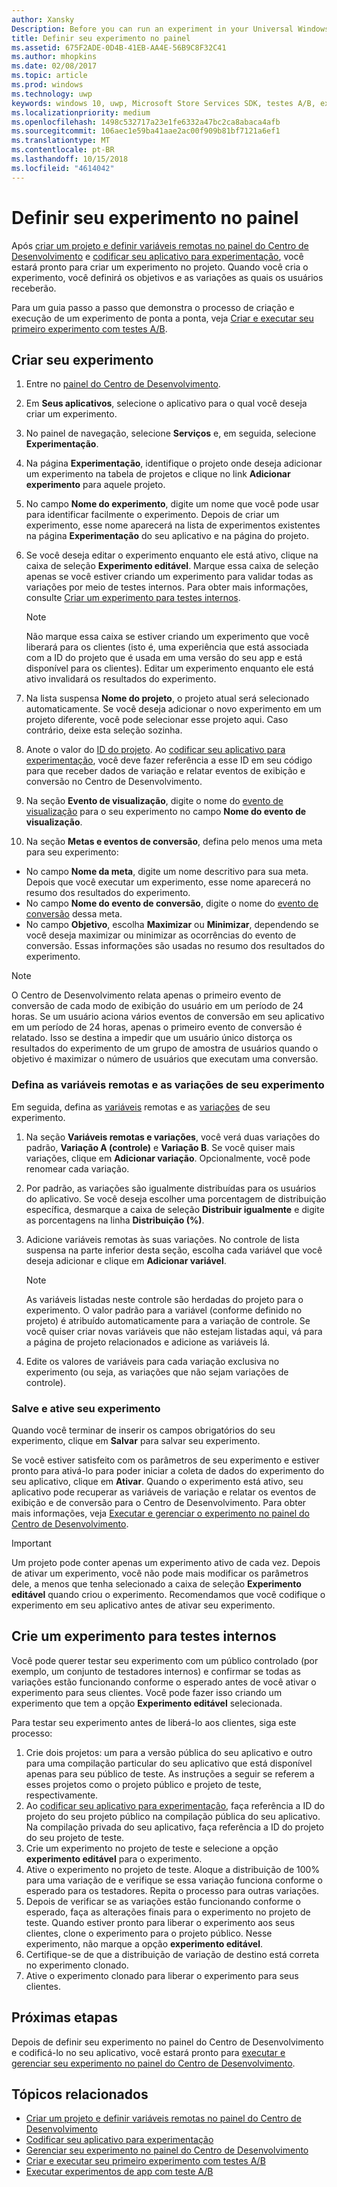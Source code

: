 ```yaml
---
author: Xansky
Description: Before you can run an experiment in your Universal Windows Platform (UWP) app with A/B testing, you must define your experiment in the Dev Center dashboard.
title: Definir seu experimento no painel
ms.assetid: 675F2ADE-0D4B-41EB-AA4E-56B9C8F32C41
ms.author: mhopkins
ms.date: 02/08/2017
ms.topic: article
ms.prod: windows
ms.technology: uwp
keywords: windows 10, uwp, Microsoft Store Services SDK, testes A/B, experimentos
ms.localizationpriority: medium
ms.openlocfilehash: 1498c532717a23e1fe6332a47bc2ca8abaca4afb
ms.sourcegitcommit: 106aec1e59ba41aae2ac00f909b81bf7121a6ef1
ms.translationtype: MT
ms.contentlocale: pt-BR
ms.lasthandoff: 10/15/2018
ms.locfileid: "4614042"
---
```

# <a name="define-your-experiment-in-the-dashboard"></a>Definir seu experimento no painel

Após [criar um projeto e definir variáveis remotas no painel do Centro de Desenvolvimento](create-a-project-and-define-remote-variables-in-the-dev-center-dashboard.md) e [codificar seu aplicativo para experimentação](code-your-experiment-in-your-app.md), você estará pronto para criar um experimento no projeto. Quando você cria o experimento, você definirá os objetivos e as variações as quais os usuários receberão.

Para um guia passo a passo que demonstra o processo de criação e execução de um experimento de ponta a ponta, veja [Criar e executar seu primeiro experimento com testes A/B](create-and-run-your-first-experiment-with-a-b-testing.md).

<span id="get-an-api-key" />
<span id="create-an-experiment" />

## <a name="create-your-experiment"></a>Criar seu experimento

1. Entre no [painel do Centro de Desenvolvimento](https://dev.windows.com/overview).
2. Em **Seus aplicativos**, selecione o aplicativo para o qual você deseja criar um experimento.
3. No painel de navegação, selecione **Serviços** e, em seguida, selecione **Experimentação**.
4. Na página **Experimentação**, identifique o projeto onde deseja adicionar um experimento na tabela de projetos e clique no link **Adicionar experimento** para aquele projeto.
5. No campo **Nome do experimento**, digite um nome que você pode usar para identificar facilmente o experimento. Depois de criar um experimento, esse nome aparecerá na lista de experimentos existentes na página **Experimentação** do seu aplicativo e na página do projeto.
6. Se você deseja editar o experimento enquanto ele está ativo, clique na caixa de seleção **Experimento editável**. Marque essa caixa de seleção apenas se você estiver criando um experimento para validar todas as variações por meio de testes internos. Para obter mais informações, consulte [Criar um experimento para testes internos](define-your-experiment-in-the-dev-center-dashboard.md#test_experiments).
    > [!NOTE]
    > Não marque essa caixa se estiver criando um experimento que você liberará para os clientes (isto é, uma experiência que está associada com a ID do projeto que é usada em uma versão do seu app e está disponível para os clientes). Editar um experimento enquanto ele está ativo invalidará os resultados do experimento.

7. Na lista suspensa **Nome do projeto**, o projeto atual será selecionado automaticamente. Se você deseja adicionar o novo experimento em um projeto diferente, você pode selecionar esse projeto aqui. Caso contrário, deixe esta seleção sozinha.
8.   Anote o valor do [ID do projeto](run-app-experiments-with-a-b-testing.md#terms). Ao [codificar seu aplicativo para experimentação](code-your-experiment-in-your-app.md), você deve fazer referência a esse ID em seu código para que receber dados de variação e relatar eventos de exibição e conversão no Centro de Desenvolvimento.
9. Na seção **Evento de visualização**, digite o nome do [evento de visualização](run-app-experiments-with-a-b-testing.md#terms) para o seu experimento no campo **Nome do evento de visualização**.
10. Na seção **Metas e eventos de conversão**, defina pelo menos uma meta para seu experimento:
  * No campo **Nome da meta**, digite um nome descritivo para sua meta. Depois que você executar um experimento, esse nome aparecerá no resumo dos resultados do experimento.
  * No campo **Nome do evento de conversão**, digite o nome do [evento de conversão](run-app-experiments-with-a-b-testing.md#terms) dessa meta.
  * No campo **Objetivo**, escolha **Maximizar** ou **Minimizar**, dependendo se você deseja maximizar ou minimizar as ocorrências do evento de conversão. Essas informações são usadas no resumo dos resultados do experimento.

> [!NOTE]
> O Centro de Desenvolvimento relata apenas o primeiro evento de conversão de cada modo de exibição do usuário em um período de 24 horas. Se um usuário aciona vários eventos de conversão em seu aplicativo em um período de 24 horas, apenas o primeiro evento de conversão é relatado. Isso se destina a impedir que um usuário único distorça os resultados do experimento de um grupo de amostra de usuários quando o objetivo é maximizar o número de usuários que executam uma conversão.

<span id="define-the-variations-and-settings-for-the-experiment" />

### <a name="define-the-remote-variables-and-variations-for-your-experiment"></a>Defina as variáveis remotas e as variações de seu experimento

Em seguida, defina as [variáveis](run-app-experiments-with-a-b-testing.md#terms) remotas e as [variações](run-app-experiments-with-a-b-testing.md#terms) de seu experimento.

1. Na seção **Variáveis remotas e variações**, você verá duas variações do padrão, **Variação A (controle)** e **Variação B**. Se você quiser mais variações, clique em **Adicionar variação**. Opcionalmente, você pode renomear cada variação.
2. Por padrão, as variações são igualmente distribuídas para os usuários do aplicativo. Se você deseja escolher uma porcentagem de distribuição específica, desmarque a caixa de seleção **Distribuir igualmente** e digite as porcentagens na linha **Distribuição (%)**.
3. Adicione variáveis remotas às suas variações. No controle de lista suspensa na parte inferior desta seção, escolha cada variável que você deseja adicionar e clique em **Adicionar variável**.
    > [!NOTE]
    > As variáveis listadas neste controle são herdadas do projeto para o experimento. O valor padrão para a variável (conforme definido no projeto) é atribuído automaticamente para a variação de controle. Se você quiser criar novas variáveis que não estejam listadas aqui, vá para a página de projeto relacionados e adicione as variáveis lá.

4. Edite os valores de variáveis para cada variação exclusiva no experimento (ou seja, as variações que não sejam variações de controle).

<span id="save-and-activate-your-experiment" />

### <a name="save-and-activate-your-experiment"></a>Salve e ative seu experimento

Quando você terminar de inserir os campos obrigatórios do seu experimento, clique em **Salvar** para salvar seu experimento.

Se você estiver satisfeito com os parâmetros de seu experimento e estiver pronto para ativá-lo para poder iniciar a coleta de dados do experimento do seu aplicativo, clique em **Ativar**. Quando o experimento está ativo, seu aplicativo pode recuperar as variáveis de variação e relatar os eventos de exibição e de conversão para o Centro de Desenvolvimento. Para obter mais informações, veja [Executar e gerenciar o experimento no painel do Centro de Desenvolvimento](manage-your-experiment.md).

> [!IMPORTANT]
> Um projeto pode conter apenas um experimento ativo de cada vez. Depois de ativar um experimento, você não pode mais modificar os parâmetros dele, a menos que tenha selecionado a caixa de seleção **Experimento editável** quando criou o experimento. Recomendamos que você codifique o experimento em seu aplicativo antes de ativar seu experimento.

<span id="test_experiments"/>

## <a name="create-an-experiment-for-internal-testing"></a>Crie um experimento para testes internos

Você pode querer testar seu experimento com um público controlado (por exemplo, um conjunto de testadores internos) e confirmar se todas as variações estão funcionando conforme o esperado antes de você ativar o experimento para seus clientes. Você pode fazer isso criando um experimento que tem a opção **Experimento editável** selecionada.

Para testar seu experimento antes de liberá-lo aos clientes, siga este processo:

1. Crie dois projetos: um para a versão pública do seu aplicativo e outro para uma compilação particular do seu aplicativo que está disponível apenas para seu público de teste. As instruções a seguir se referem a esses projetos como o projeto público e projeto de teste, respectivamente.
2. Ao [codificar seu aplicativo para experimentação](code-your-experiment-in-your-app.md), faça referência a ID do projeto do seu projeto público na compilação pública do seu aplicativo. Na compilação privada do seu aplicativo, faça referência a ID do projeto do seu projeto de teste.
3. Crie um experimento no projeto de teste e selecione a opção **experimento editável** para o experimento.
4. Ative o experimento no projeto de teste. Aloque a distribuição de 100% para uma variação de e verifique se essa variação funciona conforme o esperado para os testadores. Repita o processo para outras variações.
5. Depois de verificar se as variações estão funcionando conforme o esperado, faça as alterações finais para o experimento no projeto de teste. Quando estiver pronto para liberar o experimento aos seus clientes, clone o experimento para o projeto público. Nesse experimento, não marque a opção **experimento editável**.
4. Certifique-se de que a distribuição de variação de destino está correta no experimento clonado.
5. Ative o experimento clonado para liberar o experimento para seus clientes.

## <a name="next-steps"></a>Próximas etapas

Depois de definir seu experimento no painel do Centro de Desenvolvimento e codificá-lo no seu aplicativo, você estará pronto para [executar e gerenciar seu experimento no painel do Centro de Desenvolvimento](manage-your-experiment.md).

## <a name="related-topics"></a>Tópicos relacionados

* [Criar um projeto e definir variáveis remotas no painel do Centro de Desenvolvimento](create-a-project-and-define-remote-variables-in-the-dev-center-dashboard.md)
* [Codificar seu aplicativo para experimentação](code-your-experiment-in-your-app.md)
* [Gerenciar seu experimento no painel do Centro de Desenvolvimento](manage-your-experiment.md)
* [Criar e executar seu primeiro experimento com testes A/B](create-and-run-your-first-experiment-with-a-b-testing.md)
* [Executar experimentos de app com teste A/B](run-app-experiments-with-a-b-testing.md)

